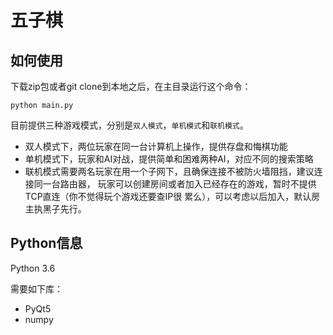 # 五子棋

如何使用
---------------
下载zip包或者git clone到本地之后，在主目录运行这个命令：
```
python main.py
```

目前提供三种游戏模式，分别是`双人模式`，`单机模式`和`联机模式`。
- 双人模式下，两位玩家在同一台计算机上操作，提供存盘和悔棋功能
- 单机模式下，玩家和AI对战，提供简单和困难两种AI，对应不同的搜索策略
- 联机模式需要两名玩家在用一个子网下，且确保连接不被防火墙阻挡，建议连接同一台路由器，
玩家可以创建房间或者加入已经存在的游戏，暂时不提供TCP直连（你不觉得玩个游戏还要查IP很
累么），可以考虑以后加入，默认房主执黑子先行。


Python信息
---------------
Python 3.6

需要如下库：
- PyQt5
- numpy

